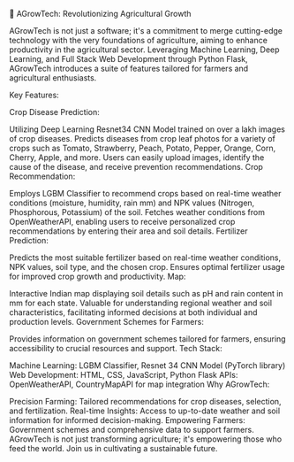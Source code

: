 🌱 AGrowTech: Revolutionizing Agricultural Growth

AGrowTech is not just a software; it's a commitment to merge cutting-edge technology with the very foundations of agriculture, aiming to enhance productivity in the agricultural sector. Leveraging Machine Learning, Deep Learning, and Full Stack Web Development through Python Flask, AGrowTech introduces a suite of features tailored for farmers and agricultural enthusiasts.

Key Features:

Crop Disease Prediction:

Utilizing Deep Learning Resnet34 CNN Model trained on over a lakh images of crop diseases.
Predicts diseases from crop leaf photos for a variety of crops such as Tomato, Strawberry, Peach, Potato, Pepper, Orange, Corn, Cherry, Apple, and more.
Users can easily upload images, identify the cause of the disease, and receive prevention recommendations.
Crop Recommendation:

Employs LGBM Classifier to recommend crops based on real-time weather conditions (moisture, humidity, rain mm) and NPK values (Nitrogen, Phosphorous, Potassium) of the soil.
Fetches weather conditions from OpenWeatherAPI, enabling users to receive personalized crop recommendations by entering their area and soil details.
Fertilizer Prediction:

Predicts the most suitable fertilizer based on real-time weather conditions, NPK values, soil type, and the chosen crop.
Ensures optimal fertilizer usage for improved crop growth and productivity.
Map:

Interactive Indian map displaying soil details such as pH and rain content in mm for each state.
Valuable for understanding regional weather and soil characteristics, facilitating informed decisions at both individual and production levels.
Government Schemes for Farmers:

Provides information on government schemes tailored for farmers, ensuring accessibility to crucial resources and support.
Tech Stack:

Machine Learning: LGBM Classifier, Resnet 34 CNN Model (PyTorch library)
Web Development: HTML, CSS, JavaScript, Python Flask
APIs: OpenWeatherAPI, CountryMapAPI for map integration
Why AGrowTech:

Precision Farming: Tailored recommendations for crop diseases, selection, and fertilization.
Real-time Insights: Access to up-to-date weather and soil information for informed decision-making.
Empowering Farmers: Government schemes and comprehensive data to support farmers.
AGrowTech is not just transforming agriculture; it's empowering those who feed the world. Join us in cultivating a sustainable future.
